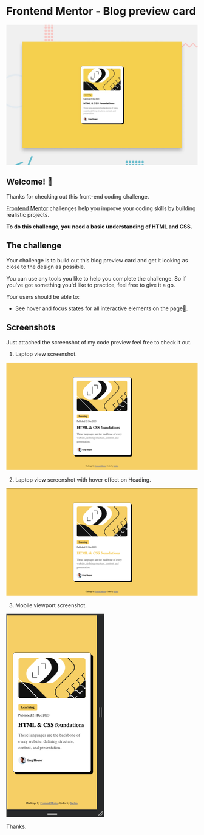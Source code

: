 # Frontend Mentor - Blog preview card

![Design preview for the Blog preview card coding challenge](./preview.jpg)

## Welcome! 👋

Thanks for checking out this front-end coding challenge.

[Frontend Mentor](https://www.frontendmentor.io) challenges help you improve your coding skills by building realistic projects.

**To do this challenge, you need a basic understanding of HTML and CSS.**

## The challenge

Your challenge is to build out this blog preview card and get it looking as close to the design as possible.

You can use any tools you like to help you complete the challenge. So if you've got something you'd like to practice, feel free to give it a go.

Your users should be able to:

- See hover and focus states for all interactive elements on the page🚀.

## Screenshots

Just attached the screenshot of my code preview feel free to check it out.

1. Laptop view screenshot.

![](./screenshots/laptop%20view.png)

2. Laptop view screenshot with hover effect on Heading.

![](./screenshots/Hover%20effect.png)

3. Mobile viewport screenshot.

![](./screenshots/Mobile%20viewport%20screenshot.png)



Thanks.
